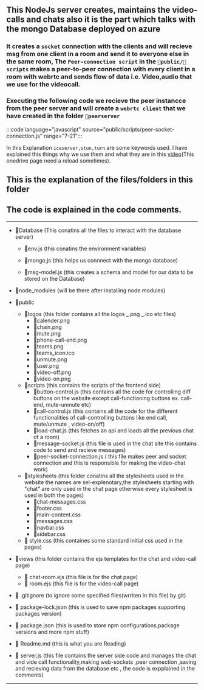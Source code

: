 ## This NodeJs server creates, maintains the video-calls and chats also it is the part which talks with the mongo Database deployed on azure

### It creates a `socket` connection with the clients and will recieve msg from one client in a room and send it to everyone else in the same room, The `Peer-connection script` in the `📂public/📂scripts` makes a peer-to-peer connection with every client in a room with webrtc and sends flow of data i.e. Video,audio that we use for the videocall.
### Executing the following code we recieve the peer instancce from the peer server and will create a `webrtc client` that we have created in the folder `📂peerserver`

:::code language="javascript" source="public/scripts/peer-socket-connection.js" range="7-21":::

In this Explanation `iceserver,stun,turn` are some keywords used. I have explained this things why we use them and what they are in this [video](https://1drv.ms/v/s!Aqiu0gLTQJGHji8VLAzz5nWOgCJF)(This onedrive page need a reload sometimes).

## This is the explanation of the files/folders in this folder

## The code is explained in the code comments.

---

- 📂Database (This conatins all the files to interact with the database server)

  - 📜env.js (this conatins the environment variables)
  - 📜mongo,js (this helps us connnect with the mongo database)

  - 📜msg-model.js (this creates a schema and model for our data to be stored on the Database)

- 📂node_modules (will be there after installing node modules)

- 📂public

  - 📂logos (this folder contains all the logos _.png _.ico etc files)
    - 📜calender.png
    - 📜chain.png
    - 📜mute.png
    - 📜phone-call-end.png
    - 📜teams.png
    - 📜teams_icon.ico
    - 📜unmute.png
    - 📜user.png
    - 📜video-off.png
    - 📜video-on.png
  - 📂scripts (this contains the scripts of the frontend side)
    - 📜button-control.js (this contains all the code for controlling diff buttons on the website except call-functioning buttons ex. call-end, mute-unmute etc)
    - 📜call-control.js (this contains all the code for the different functionalities of call-controlling buttons like end call, mute/unmute , video-on/off)
    - 📜load-chat.js (this fetches an api and loads all the previous chat of a room)
    - 📜message-socket.js (this file is used in the chat site this contains code to send and recieve messages)
    - 📜peer-socket-connection.js ( this file makes peer and socket connection and this is responsible for making the video-chat work)
  - 📂stylesheets (this folder conatins all the stylesheets used in the website the names are sel-explenotary,the stylesheets starting with "chat" are only used in the chat page otherwise every stylesheet is used in both the pages)
    - 📜chat-messages.css
    - 📜footer.css
    - 📜main-content.css
    - 📜messages.css
    - 📜navbar.css
    - 📜sidebar.css
  - 📜 style.css (this containes some standard initial css used in the pages)

- 📂views (this folder contains the ejs templates for the chat and video-call page)

  - 📜 chat-room.ejs (this file is for the chat page)
  - 📜 room.ejs (this file is for the video-call page)

- 📜 .gitignore (to ignore some specified files(wrriten in this file) by git)

- 📜 package-lock.json (this is used to save npm packages supporting packages version)

- 📜 package.json (this is used to store npm configurations,package versions and more npm stuff)

- 📜 Readme.md (this is what you are Reading)

- 📜 server.js (this file contains the server side code and manages the chat and vide call functionality,making web-sockets ,peer connection ,saving and recieving data from the database etc , the code is expplained in the comments)

---
